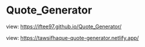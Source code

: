 # Quote_Generator

view: https://iftee97.github.io/Quote_Generator/

view: https://tawsifhaque-quote-generator.netlify.app/
